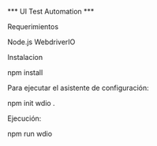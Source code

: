 *** UI Test Automation ***


Requerimientos

Node.js
WebdriverIO

Instalacion

npm install

Para ejecutar el asistente de configuración:

npm init wdio .

Ejecución:

npm run wdio